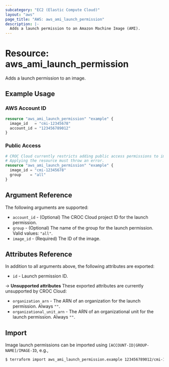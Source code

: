 ```yaml
---
subcategory: "EC2 (Elastic Compute Cloud)"
layout: "aws"
page_title: "AWS: aws_ami_launch_permission"
description: |-
  Adds a launch permission to an Amazon Machine Image (AMI).
---
```


# Resource: aws_ami_launch_permission

Adds a launch permission to an image.

## Example Usage

### AWS Account ID

```terraform
resource "aws_ami_launch_permission" "example" {
  image_id   = "cmi-12345678"
  account_id = "123456789012"
}
```

### Public Access

```terraform
# CROC Cloud currently restricts adding public access permissions to images. 
# Applying the resource must throw an error.
resource "aws_ami_launch_permission" "example" {
  image_id = "cmi-12345678"
  group    = "all"
}
```

## Argument Reference

The following arguments are supported:

* `account_id` - (Optional) The CROC Cloud project ID for the launch permission.
* `group` - (Optional) The name of the group for the launch permission. Valid values: `"all"`.
* `image_id` - (Required) The ID of the image.

## Attributes Reference

In addition to all arguments above, the following attributes are exported:

* `id` - Launch permission ID.

->  **Unsupported attributes**
These exported attributes are currently unsupported by CROC Cloud:

* `organization_arn` - The ARN of an organization for the launch permission. Always `""`.
* `organizational_unit_arn` - The ARN of an organizational unit for the launch permission. Always `""`.

## Import

Image launch permissions can be imported using `[ACCOUNT-ID|GROUP-NAME]/IMAGE-ID`, e.g.,

```sh
$ terraform import aws_ami_launch_permission.example 123456789012/cmi-12345678
```
